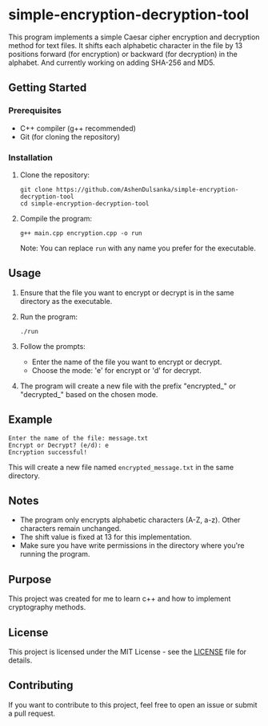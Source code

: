 # simple-encryption-decryption-tool

This program implements a simple Caesar cipher encryption and decryption method for text files. It shifts each alphabetic character in the file by 13 positions forward (for encryption) or backward (for decryption) in the alphabet. And currently working on adding SHA-256 and MD5.

## Getting Started

### Prerequisites

- C++ compiler (g++ recommended)
- Git (for cloning the repository)

### Installation

1. Clone the repository:
   ```
   git clone https://github.com/AshenDulsanka/simple-encryption-decryption-tool
   cd simple-encryption-decryption-tool
   ```

2. Compile the program:
   ```
   g++ main.cpp encryption.cpp -o run
   ```
   Note: You can replace `run` with any name you prefer for the executable.

## Usage

1. Ensure that the file you want to encrypt or decrypt is in the same directory as the executable.

2. Run the program:
   ```
   ./run
   ```

3. Follow the prompts:
   - Enter the name of the file you want to encrypt or decrypt.
   - Choose the mode: 'e' for encrypt or 'd' for decrypt.

4. The program will create a new file with the prefix "encrypted_" or "decrypted_" based on the chosen mode.

## Example

```
Enter the name of the file: message.txt
Encrypt or Decrypt? (e/d): e
Encryption successful!
```

This will create a new file named `encrypted_message.txt` in the same directory.

## Notes

- The program only encrypts alphabetic characters (A-Z, a-z). Other characters remain unchanged.
- The shift value is fixed at 13 for this implementation.
- Make sure you have write permissions in the directory where you're running the program.

## Purpose

This project was created for me to learn c++ and how to implement cryptography methods.

## License

This project is licensed under the MIT License - see the <a href="LICENSE">LICENSE</a> file for details.

## Contributing

If you want to contribute to this project, feel free to open an issue or submit a pull request.